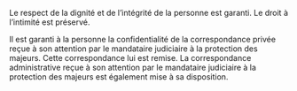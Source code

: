 Le respect de la dignité et de l’intégrité de la personne est garanti. Le droit à l’intimité est préservé.

Il est garanti à la personne la confidentialité de la correspondance privée reçue à son attention par le mandataire judiciaire à la protection des majeurs. Cette correspondance lui est remise. La correspondance administrative reçue à son attention par le mandataire judiciaire à la protection des majeurs est également mise à sa disposition.
